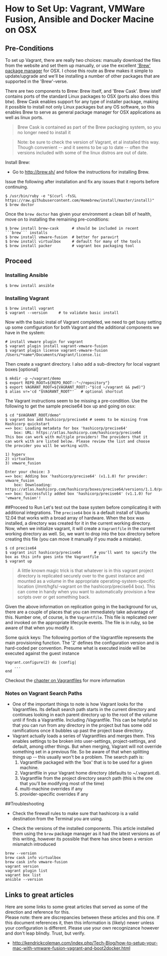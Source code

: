 # How to Set Up: Vagrant, VMWare Fusion, Ansible and Docker Macine on OSX

## Pre-Conditions
To set up Vagrant, there are really two choices: manually download the files from the website and set them up manually, 
or use the excellent ['Brew' package manager](http://brew.sh/) for OSX.  I chose this route as Brew makes it simple to 
update/upgrade and we'll be installing a number of other packages that are supported in the 'Brew'-verse.

There are two components to Brew: Brew itself, and 'Brew Cask'.  Brew istelf contains ports of the standard
Linux packages to OSX (ports also does this btw).  Brew Cask enables support for any type of installer package, making
it possible to install not only Linux packages but any OS software, so this enables Brew to serve as general package
manager for OSX applications as well as linux ports.

> Brew Cask is contained as part of the Brew packaging system, so you no longer need to install it

> Note: be sure to check the version of Vagrant, et al installed this way.  Though convenient -- and it seems to be up to
date -- often the versions included with some of the linux distros are out of date.

Install Brew:
* Go to http://brew.sh/ and follow the instructions for installing Brew.

Issue the following after installation and fix any issues that it reports before continuing.
```
$ /usr/bin/ruby -e "$(curl -fsSL https://raw.githubusercontent.com/Homebrew/install/master/install)"
$ brew doctor
```

Once the ```brew doctor``` has given your environment a clean bill of health,
move on to installing the remaining pre-conditions:

```
$ brew install brew-cask      # should be included in recent ```brew``` installs
$ brew install vmware-fusion  # better for paravirt
$ brew install virtualbox     # default for many of the tools
$ brew install packer         # vagrant box packaging tool
```

## Proceed

### Installing Ansible
```
$ brew install ansible
```

### Installing Vagrant

```
$ brew install vagrant
$ vagrant --version     # to validate basic install
```

Now with the basic instal of Vagrant completed, we need to get busy setting up some comfiguration
for both Vagrant and the additional components we have in the system:
```
# install vmware plugin for vagrant
$ vagrant plugin install vagrant-vmware-fusion
$ vagrant plugin license vagrant-vmware-fusion /Users/*name*/Documents/Vagrant/license.lic
```

Then create a vagrant directory.  I also add a sub-directory for local vagrant boxes [optional]

```
$ mkdir -p ~/vagrant/demo
$ export REPO_ROOT=${REPO_ROOT:-"~/repository"}
$ export VAGRANT_ROOT=${VAGRANT_ROOT:-"$(cd ~/vagrant && pwd)"}
$ alias vr='cd "$VAGRANT_ROOT"'   # optional shortcut
```

The Vagrant instructions seem to be missing a pre-condition.  Use the following to get the sample precise64
box up and going on osx:

```
$ cd "$VAGRANT_ROOT/demo"
$ vagrant box add hashicorp/precise64 # seems to be missing from Hashicorp quickstart
==> box: Loading metadata for box 'hashicorp/precise64'
    box: URL: https://atlas.hashicorp.com/hashicorp/precise64
This box can work with multiple providers! The providers that it
can work with are listed below. Please review the list and choose
the provider you will be working with.

1) hyperv
2) virtualbox
3) vmware_fusion

Enter your choice: 3
==> box: Adding box 'hashicorp/precise64' (v1.1.0) for provider: vmware_fusion
    box: Downloading: https://atlas.hashicorp.com/hashicorp/boxes/precise64/versions/1.1.0/providers/vmware_fusion.box
==> box: Successfully added box 'hashicorp/precise64' (v1.1.0) for 'vmware_fusion'!
```
##Proceed to Run
Let's test out the base system before complicating it with additional integrations.  The ```precise64``` box
is a default install of Ubuntu 12.04 that works with a broad array of hardware.  When the box was installed,
a directory was created for it in the current working directory.  Now, when we initialize vagrant, it will
create a ```Vagrantfile``` in the current working directory as well.  So, we want to drop into the box directory
before creating this file (you can move it manually if you made a mistake).

```
$ cd precise64
$ vagrant init hashicorp/precise64      # you'll want to specify the box as this info goes into the Vagrantfile
$ vagrant up
```

>A little known magic trick is that whatever is in this vagrant project directory is replicated securely
over to the guest instance and mounted as a volume in the appropriate operating-system-specific location
(/mnt/hgfs/-vagrant on the hashicorp/precise64 box).  This can come in handy when you want to automatically
provision a few scripts over or get something back.

Given the above information on replication going in the background for us, there are a couple of places that you
can immediately take advantage of this.  Number one, of course, is the ```Vagrantfile```.  This file is replicated
over and invoked on the appropriate lifecycle events.  The file is in ruby, so be aware of that when you modify it.

Some quick keys:
The following portion of the Vagrantfile represents the main provisioning function.  The '2' defines the configuration
version and is hard-coded per convention.  Presume what is executed inside will be executed against the guest instance
```
Vagrant.configure(2) do |config|
    ...
end
```
Checkout the [chapter on Vagrantfiles](https://www.vagrantup.com/docs/vagrantfile/) for more information

### Notes on Vagrant Search Paths
* One of the important things to note is how Vagrant looks for the Vagrantfiles.  Its default search path starts in the current
directory and continues looking in each parent directory up to the root of the volume until if finds a Vagrantfile.
Including /Vagrantfile.  This can be helpful so that you can run from any directory in the project but has some
odd ramifications once it bubbles up past the project base directory.
* Vagrant actually loads a series of Vagrantfiles and merges them.  This enables settings to be broken into
user-settings, project-settings, and default, among other things.  But when merging, Vagrant will not override something
set in a previous file.  So be aware of that when splitting things up -- this usually won't be a problem.
The search path is:
  1. Vagrantfile packaged with the 'box' that is to be used for a given machine.
  1. Vagrantfile in your Vagrant home directory (defaults to ~/.vagrant.d).
  1. Vagrantfile from the project directory search path (this is the one that you'll be modifying most of the time)
  1. multi-machine overrides if any
  1. provider-specific overrides if any

##Troubleshooting
* Check the firewall rules to make sure that hashicorp is a valid destination from the Terminal you are using.

* Check the versions of the installed components.  This article installed them using the ```brew``` package
manager as it had the latest versions as of this writing, however its possible that there
has since been a version mismatch introduced
```
brew --version
brew cask info virtualbox
brew cask info vmware-fusion
vagrant version
vagrant plugin list
vagrant box list
ansible --version
```

## Links to great articles
Here are some links to some great articles that served as some of the direction and reference for this.  
Please note: there are discrepancies between these articles and this one.  If this document references it, 
then this information is (likely) newer unless your configuration is different.  Please use your own 
recognizance however and don't leap blindly.  Trust, but verify.

* http://kendrickcoleman.com/index.php/Tech-Blog/how-to-setup-your-mac-with-vmware-fusion-vagrant-and-boot2docker.html
